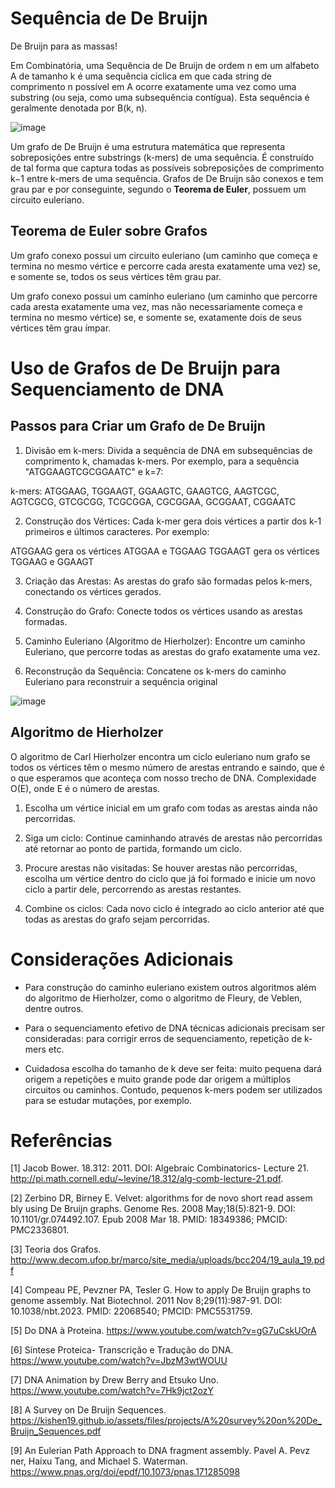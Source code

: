 # Sequência de De Bruijn
De Bruijn para as massas!

Em Combinatória, uma Sequência de De Bruijn de ordem n em um alfabeto A de tamanho k é uma sequência cíclica em que cada string 
de comprimento n possível em A ocorre exatamente uma vez como uma substring (ou seja, como uma subsequência contígua). 
Esta sequência é geralmente denotada por B(k, n).

![image](https://github.com/user-attachments/assets/50b7aec9-9c75-4c57-978b-e4ec428e9c81)

Um grafo de De Bruijn é uma estrutura matemática que representa sobreposições entre substrings (k-mers) de uma sequência. É construído 
de tal forma que captura todas as possíveis sobreposições de comprimento k−1 entre k-mers de uma sequência. Grafos de De Bruijn são conexos e tem grau par e por conseguinte, segundo o **Teorema de Euler**, possuem um circuito euleriano.

## Teorema de Euler sobre Grafos

Um grafo conexo possui um circuito euleriano (um caminho que começa e termina no mesmo vértice e percorre cada aresta exatamente uma vez) se, e somente se, todos os seus vértices têm grau par.

Um grafo conexo possui um caminho euleriano (um caminho que percorre cada aresta exatamente uma vez, mas não necessariamente começa e termina no mesmo vértice) se, e somente se, exatamente dois de seus vértices têm grau ímpar.

# Uso de Grafos de De Bruijn para Sequenciamento de DNA

## Passos para Criar um Grafo de De Bruijn

1. Divisão em k-mers: 
Divida a sequência de DNA em subsequências de comprimento k, chamadas k-mers. Por exemplo, para a sequência "ATGGAAGTCGCGGAATC" e k=7:

k-mers:	ATGGAAG, TGGAAGT, GGAAGTC, GAAGTCG, AAGTCGC, AGTCGCG,
			GTCGCGG, TCGCGGA, CGCGGAA, GCGGAAT, CGGAATC  

2. Construção dos Vértices: 
Cada k-mer gera dois vértices a partir dos k-1 primeiros e últimos caracteres. Por exemplo:

ATGGAAG gera os vértices ATGGAA e TGGAAG
TGGAAGT gera os vértices TGGAAG e GGAAGT

3. Criação das Arestas: 
As arestas do grafo são formadas pelos k-mers, conectando os vértices gerados.

4. Construção do Grafo: 
Conecte todos os vértices usando as arestas formadas.

5. Caminho Euleriano (Algoritmo de Hierholzer): 
Encontre um caminho Euleriano, que percorre todas as arestas do grafo exatamente uma vez.

6. Reconstrução da Sequência: 
Concatene os k-mers do caminho Euleriano para reconstruir a sequência original

![image](https://github.com/user-attachments/assets/a713304e-e2c1-45a7-8fff-80b182402f20)

## Algoritmo de Hierholzer

O algoritmo de Carl Hierholzer encontra um ciclo euleriano num grafo se todos os vértices têm o mesmo número de arestas 
entrando e saindo, que é o que esperamos que aconteça com nosso trecho de DNA. 
Complexidade O(E), onde E é o número de arestas.

1. Escolha um vértice inicial em um grafo com todas as arestas ainda não percorridas.

2. Siga um ciclo: Continue caminhando através de arestas não percorridas até retornar ao ponto de partida, formando um ciclo.

3. Procure arestas não visitadas: Se houver arestas não percorridas, escolha um vértice dentro do ciclo que já foi formado e inicie um novo ciclo a partir dele, percorrendo as arestas restantes.

4. Combine os ciclos: Cada novo ciclo é integrado ao ciclo anterior até que todas as arestas do grafo sejam percorridas.

# Considerações Adicionais

- Para construção do caminho euleriano existem outros algoritmos além do algoritmo de Hierholzer, como o algoritmo de Fleury, de Veblen, dentre outros. 

- Para o sequenciamento efetivo de DNA técnicas adicionais precisam ser consideradas: para corrigir erros de sequenciamento, repetição de k-mers etc. 

- Cuidadosa escolha do tamanho de k deve ser feita: muito pequena dará origem a repetições e muito grande pode dar origem a múltiplos circuitos ou caminhos. Contudo, pequenos k-mers podem ser utilizados para se estudar mutações, por exemplo.



# Referências

[1] Jacob Bower. 18.312: 2011. DOI: Algebraic Combinatorics- Lecture 21. http://pi.math.cornell.edu/~levine/18.312/alg-comb-lecture-21.pdf. 

[2] Zerbino DR, Birney E. Velvet: algorithms for de novo short read assem bly using De Bruijn graphs. Genome Res. 2008 May;18(5):821-9. DOI: 10.1101/gr.074492.107. Epub 2008 Mar 18. PMID: 18349386; PMCID: PMC2336801. 

[3] Teoria dos Grafos. http://www.decom.ufop.br/marco/site_media/uploads/bcc204/19_aula_19.pdf 

[4] Compeau PE, Pevzner PA, Tesler G. How to apply De Bruijn graphs to genome assembly. Nat Biotechnol. 2011 Nov 8;29(11):987-91. DOI: 10.1038/nbt.2023. PMID: 22068540; PMCID: PMC5531759. 

[5] Do DNA à Proteina. https://www.youtube.com/watch?v=gG7uCskUOrA 

[6] Síntese Proteica- Transcrição e Tradução do DNA. https://www.youtube.com/watch?v=JbzM3wtWOUU 

[7] DNA Animation by Drew Berry and Etsuko Uno. https://www.youtube.com/watch?v=7Hk9jct2ozY 

[8] A Survey on De Bruijn Sequences. https://kishen19.github.io/assets/files/projects/A%20survey%20on%20De_Bruijn_Sequences.pdf 

[9] An Eulerian Path Approach to DNA fragment assembly. Pavel A. Pevz ner, Haixu Tang, and Michael S. Waterman. https://www.pnas.org/doi/epdf/10.1073/pnas.171285098






